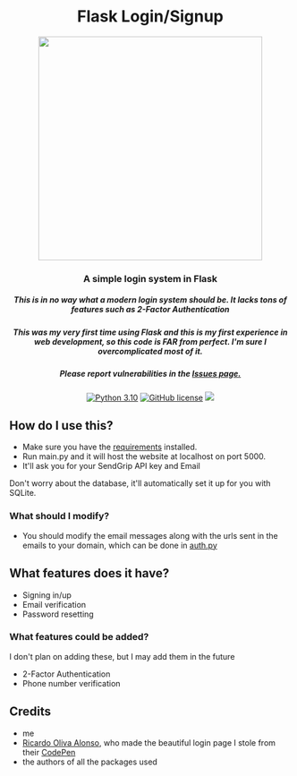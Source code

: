 <div align="center">
    <h1>Flask Login/Signup</h1>
    <img width="400" src="https://i.giphy.com/media/KsLnm50rkhA6A/giphy.gif">
    <h3>A simple login system in Flask</h3>
    <h5>This is in no way what a modern login system should be. It lacks tons of features such as 2-Factor Authentication</h5>
    <h5>This was my very first time using Flask and this is my first experience in web development, so this code is FAR from perfect. I'm sure I overcomplicated most of it.</h5>
    <h5>Please report vulnerabilities in the <a href="https://github.com/mov-ebx/flask-login/issues">Issues page.</a></h5>

[![Python 3.10](https://img.shields.io/badge/Python-3.10-bluesvg)](https://www.python.org/download/releases/3.0/)
[![GitHub license](https://img.shields.io/badge/license-LGPL%202.1-green)](./LICENSE)
    <a href="https://github.com/mov-ebx">
        <img src="https://gpvc.arturio.dev/mov-ebx">
    </a>
</div>

## How do I use this?

- Make sure you have the [requirements](requirements.txt) installed.
- Run main.py and it will host the website at localhost on port 5000.
- It'll ask you for your SendGrip API key and Email

Don't worry about the database, it'll automatically set it up for you with SQLite.

### What should I modify?

- You should modify the email messages along with the urls sent in the emails to your domain, which can be done in [auth.py](api/auth.py)

## What features does it have?

- Signing in/up
- Email verification
- Password resetting

### What features could be added?

I don't plan on adding these, but I may add them in the future

- 2-Factor Authentication
- Phone number verification

## Credits

- me
- [Ricardo Oliva Alonso](https://codepen.io/ricardoolivaalonso), who made the beautiful login page I stole from their [CodePen](https://codepen.io/ricardoolivaalonso/pen/YzyaRPN)
- the authors of all the packages used
